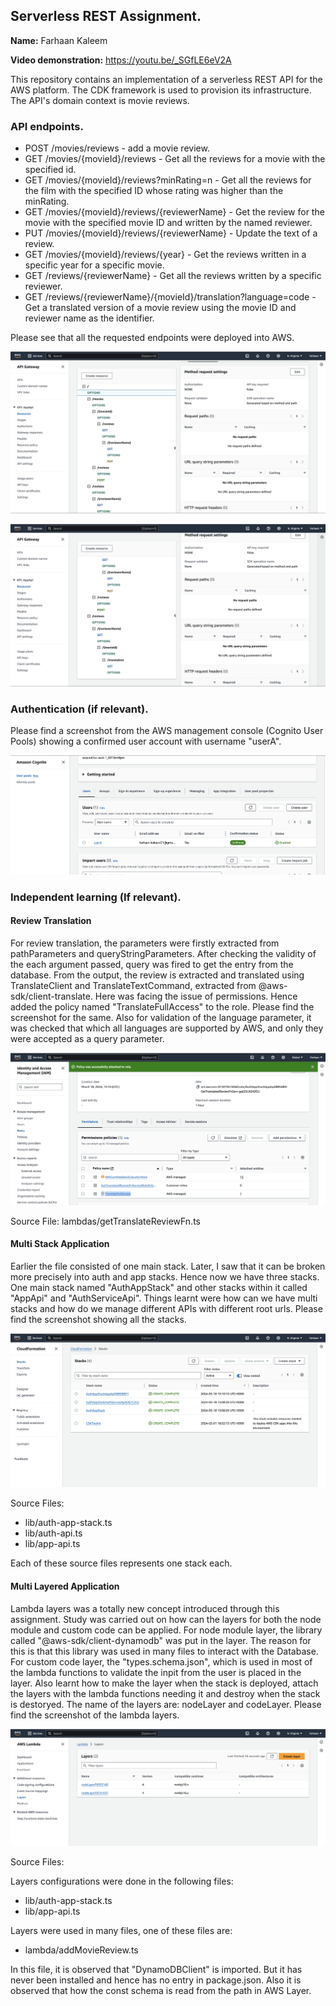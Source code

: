 ## Serverless REST Assignment.

__Name:__ Farhaan Kaleem

__Video demonstration:__ https://youtu.be/_SGfLE6eV2A

This repository contains an implementation of a serverless REST API for the AWS platform. The CDK framework is used to provision its infrastructure. The API's domain context is movie reviews.

### API endpoints.
 
+ POST /movies/reviews - add a movie review.
+ GET /movies/{movieId}/reviews - Get all the reviews for a movie with the specified id.
+ GET /movies/{movieId}/reviews?minRating=n - Get all the reviews for the film with the specified ID whose rating was higher than the minRating.
+ GET /movies/{movieId}/reviews/{reviewerName} - Get the review for the movie with the specified movie ID and written by the named reviewer.
+ PUT /movies/{movieId}/reviews/{reviewerName} - Update the text of a review.
+ GET /movies/{movieId}/reviews/{year} - Get the reviews written in a specific year for a specific movie.
+ GET /reviews/{reviewerName} - Get all the reviews written by a specific reviewer.
+ GET /reviews/{reviewerName}/{movieId}/translation?language=code - Get a translated version of a movie review using the movie ID and reviewer name as the identifier.


Please see that all the requested endpoints were deployed into AWS.

![](./images/API_Endpoints_1.png)

![](./images/API_Endpoints_2.png)

### Authentication (if relevant).

Please find a screenshot from the AWS management console (Cognito User Pools) showing a confirmed user account with username "userA".

![](./images/Cognito_UserPool.png)

### Independent learning (If relevant).

#### Review Translation ####

For review translation, the parameters were firstly extracted from pathParameters and queryStringParameters. After checking the validity of the each argument passed, query was fired to get the entry from the database. From the output, the review is extracted and translated using TranslateClient and TranslateTextCommand, extracted from @aws-sdk/client-translate. Here was facing the issue of permissions. Hence added the policy named "TranslateFullAccess" to the role. Please find the screenshot for the same. Also for validation  of the language parameter, it was checked that which all languages are supported by AWS, and only they were accepted as a query parameter.

![](./images/Translation_Permission.png)

Source File: lambdas/getTranslateReviewFn.ts


#### Multi Stack Application ####

Earlier the file consisted of one main stack. Later, I saw that it can be broken more precisely into auth and app stacks. Hence now we have three stacks. One main stack named "AuthAppStack" and other stacks within it called "AppApi" and "AuthServiceApi". Things learnt were how can we have multi stacks and how do we manage different APIs with different root urls. Please find the screenshot showing all the stacks.

![](./images/Stacks.png)

Source Files: 

+ lib/auth-app-stack.ts
+ lib/auth-api.ts
+ lib/app-api.ts

Each of these source files represents one stack each.

#### Multi Layered Application ####

Lambda layers was a totally new concept introduced through this assignment. Study was carried out on how can the layers for both the node module and custom code can be applied. For node module layer, the library called "@aws-sdk/client-dynamodb" was put in the layer. The reason for this is that this library was used in many files to interact with the Database. For custom code layer, the "types.schema.json", which is used in most of the lambda functions to validate the inpit from the user is placed in the layer. Also learnt how to make the layer when the stack is deployed, attach the layers with the lambda functions needing it and destroy when the stack is destoryed. The name of the layers are: nodeLayer and codeLayer. Please find the screenshot of the lambda layers.

![](./images/LambdaLayers.png)

Source Files: 

Layers configurations were done in the following files:
+ lib/auth-app-stack.ts
+ lib/app-api.ts

Layers were used in many files, one of these files are:
+ lambda/addMovieReview.ts

In this file, it is observed that "DynamoDBClient" is imported. But it has never been installed and hence has no entry in package.json. Also it is observed that how the const schema is read from the path in AWS Layer.


